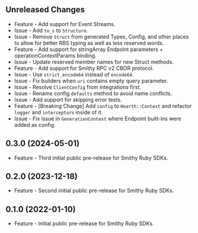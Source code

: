 Unreleased Changes
------------------

* Feature - Add support for Event Streams.
* Issue - Add `to_s` to `Structure`.
* Issue - Remove `Struct` from generated Types, Config, and other places to allow for better RBS typing as well as less reserved words.
* Feature - Add support for stringArray Endpoint parameters + operationContextParams binding.
* Issue - Update reserved member names for new Struct methods.
* Feature - Add support for Smithy RPC v2 CBOR protocol.
* Issue - Use `strict_encode64` instead of `encode64`.
* Issue - Fix builders when `uri` contains empty query parameter.
* Issue - Resolve `ClientConfig` from integrations first.
* Issue - Rename config `defaults` method to avoid name conflicts.
* Issue - Add support for skipping error tests.
* Feature - [Breaking Change] Add `config` to `Hearth::Context` and refactor `logger` and `interceptors` inside of it.
* Issue - Fix issue in `GenerationContext` where Endpoint built-ins were added as config.

0.3.0 (2024-05-01)
------------------

* Feature - Third initial public pre-release for Smithy Ruby SDKs.

0.2.0 (2023-12-18)
------------------

* Feature - Second initial public pre-release for Smithy Ruby SDKs.

0.1.0 (2022-01-10)
------------------

* Feature - Initial public pre-release for Smithy Ruby SDKs.